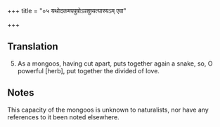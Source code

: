 +++
title = "०५ यथोदकमपपुषोऽपशुष्यत्यास्यऽम् एवा"

+++
## Translation
5. As a mongoos, having cut apart, puts together again a snake, so, O  
powerful \[herb\], put together the divided of love.

## Notes
This capacity of the mongoos is unknown to naturalists, nor have any  
references to it been noted elsewhere.
